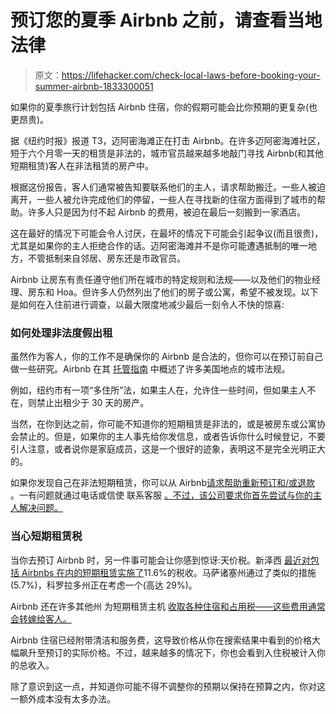 # 预订您的夏季 Airbnb 之前，请查看当地法律

> 原文：<https://lifehacker.com/check-local-laws-before-booking-your-summer-airbnb-1833300051>

如果你的夏季旅行计划包括 Airbnb 住宿，你的假期可能会比你预期的更复杂(也更昂贵)。



据《纽约时报》报道 T3，迈阿密海滩正在打击 Airbnb。在许多迈阿密海滩社区，短于六个月零一天的租赁是非法的，城市官员越来越多地敲门寻找 Airbnb(和其他短期租赁)客人在非法租赁的房产中。

根据这份报告，客人们通常被告知要联系他们的主人，请求帮助搬迁。一些人被迫离开，一些人被允许完成他们的停留，一些人在寻找新的住宿方面得到了城市的帮助。许多人只是因为付不起 Airbnb 的费用，被迫在最后一刻搬到一家酒店。

这在最好的情况下可能会令人讨厌，在最坏的情况下可能会引起争议(而且很贵)，尤其是如果你的主人拒绝合作的话。迈阿密海滩并不是你可能遭遇抵制的唯一地方，不管抵制来自邻居、房东还是市政官员。

Airbnb 让房东有责任遵守他们所在城市的特定规则和法规——以及他们的物业经理、房东和 Hoa。但许多人仍然列出了他们的房子或公寓，希望不被发现。以下是如何在入住前进行调查，以最大限度地减少最后一刻令人不快的惊喜:

### 如何处理非法度假出租

虽然作为客人，你的工作不是确保你的 Airbnb 是合法的，但你可以在预订前自己做一些研究。Airbnb 在其 [托管指南](https://www.airbnb.com/help/article/1376/responsible-hosting-in-the-united-states) 中概述了许多美国地点的城市法规。

例如，纽约市有一项“多住所”法，如果主人在，允许住一些时间，但如果主人不在，则禁止出租少于 30 天的房产。

当然，在你到达之前，你可能不知道你的短期租赁是非法的，或是被房东或公寓协会禁止的。但是，如果你的主人事先给你发信息，或者告诉你什么时候登记，不要引人注意，或者说你是家庭成员，这是一个很好的迹象，表明这不是完全光明正大的。

如果你发现自己在非法短期租赁，你可以从 Airbnb[请求帮助重新预订和/或退款](https://lifehacker.com/how-to-get-a-refund-on-an-airbnb-stay-gone-awry-1829628648) 。一有问题就通过电话或信使 联系客服 [。不过，该公司要求你首先尝试与你的主人解决问题。](https://www.airbnb.com/help/contact_us)

### 当心短期租赁税

当你去预订 Airbnb 时，另一件事可能会让你感到惊讶:天价税。新泽西 [最近对包括 Airbnbs 在内的短期租赁实施了](https://www.nytimes.com/2019/03/12/nyregion/airbnb-jersey-shore.html)11.6%的税收。马萨诸塞州通过了类似的措施(5.7%)，科罗拉多州正在考虑一个(高达 29%)。

Airbnb 还在许多其他州 为短期租赁主机 [收取各种住宿和占用税——这些费用通常会转嫁给客人。](https://www.airbnb.com/help/article/2509/in-what-areas-is-occupancy-tax-collection-and-remittance-by-airbnb-available)

Airbnb 住宿已经附带清洁和服务费，这导致价格从你在搜索结果中看到的价格大幅飙升至预订的实际价格。不过，越来越多的情况下，你也会看到入住税被计入你的总收入。

除了意识到这一点，并知道你可能不得不调整你的预期以保持在预算之内，你对这一额外成本没有太多办法。